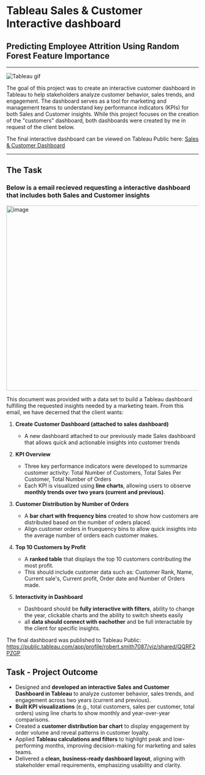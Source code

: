 # Tableau Sales & Customer Interactive dashboard
## Predicting Employee Attrition Using Random Forest Feature Importance
---
![Tableau gif](https://github.com/user-attachments/assets/7c8b4557-4b38-4da2-9463-e3b7dba06a64)

The goal of this project was to create an interactive customer dashboard in Tableau to help stakeholders analyze customer behavior, sales trends, and engagement. The dashboard serves as a tool for marketing and management teams to understand key performance indicators (KPIs) for both Sales and Customer insights. While this project focuses on the creation of the "customers" dashboard, both dashboards were created by me in request of the client below.

The final interactive dashboard can be viewed on Tableau Public here: [Sales & Customer Dashboard](https://public.tableau.com/app/profile/robert.smith7087/viz/shared/QQRF2PZGP)

--- 

## The Task 
### Below is a email recieved requesting a interactive dashboard that includes both Sales and Customer insights
<img width="733" height="484" alt="image" src="https://github.com/user-attachments/assets/cecefae9-9f51-4bc5-a26f-543f71108340" />

This document was provided with a data set to build a Tableau dashboard fulfilling the requested insights needed by a marketing team. From this email, we have decerned that the client wants: 

1) **Create Customer Dashboard (attached to sales dashboard)**
   - A new dashboard attached to our previously made Sales dashboard that allows quick and actionable insights into customer trends
    
2) **KPI Overview**
   - Three key performance indicators were developed to summarize customer activity: Total Number of Customers, Total Sales Per Customer, Total Number of Orders
   - Each KPI is visualized using **line charts**, allowing users to observe **monthly trends over two years (current and previous)**.

 3) **Customer Distribution by Number of Orders**
      - A **bar chart with frequency bins** created to show how customers are distributed based on the number of orders placed.
      - Align customer orders in fruequency bins to allow quick insights into the average number of orders each customer makes.

4. **Top 10 Customers by Profit**
   - A **ranked table** that displays the top 10 customers contributing the most profit.
   - This should include customer data such as: Customer Rank, Name, Current sale's, Current profit, Order date and Number of Orders made.

5. **Interactivity in Dashboard**
   - Dashboard should be **fully interactive with filters**, ability to change the year, clickable charts and the ability to switch sheets easily
   - all **data should connect with eachother** and be full interactable by the client for specific insights.

The final dashboard was published to Tableau Public: https://public.tableau.com/app/profile/robert.smith7087/viz/shared/QQRF2PZGP

## Task - Project Outcome
- Designed and **developed an interactive Sales and Customer Dashboard in Tableau** to analyze customer behavior, sales trends, and engagement across two years (current and previous).
- **Built KPI visualizations** (e.g., total customers, sales per customer, total orders) using line charts to show monthly and year-over-year comparisons.
- Created a **customer distribution bar chart** to display engagement by order volume and reveal patterns in customer loyalty.
- Applied **Tableau calculations and filters** to highlight peak and low-performing months, improving decision-making for marketing and sales teams.
- Delivered a **clean, business-ready dashboard layout**, aligning with stakeholder email requirements, emphasizing usability and clarity.







